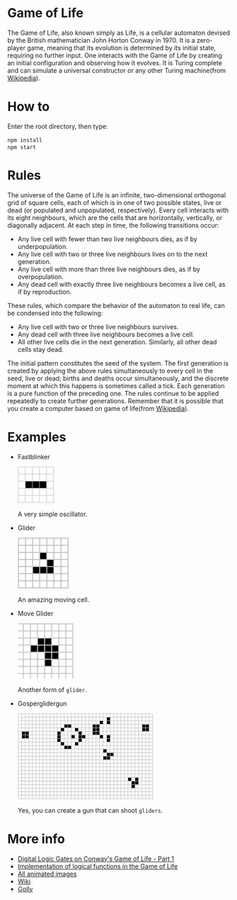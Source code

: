 # Game of Life
The Game of Life, also known simply as Life, is a cellular automaton devised by the British mathematician John Horton 
Conway in 1970. It is a zero-player game, meaning that its evolution is determined by its initial state, requiring no 
further input. One interacts with the Game of Life by creating an initial configuration and observing how it evolves. 
It is Turing complete and can simulate a universal constructor or any other Turing machine(from [Wikipedia](https://en.wikipedia.org/wiki/Conway%27s_Game_of_Life)).

# How to
Enter the root directory, then type:
```shell script
npm install
npm start
```

# Rules
The universe of the Game of Life is an infinite, two-dimensional orthogonal grid of square cells, each of which is in 
one of two possible states, live or dead (or populated and unpopulated, respectively). Every cell interacts with its
eight neighbours, which are the cells that are horizontally, vertically, or diagonally adjacent. At each step in time, 
the following transitions occur:

+ Any live cell with fewer than two live neighbours dies, as if by underpopulation.
+ Any live cell with two or three live neighbours lives on to the next generation.
+ Any live cell with more than three live neighbours dies, as if by overpopulation.
+ Any dead cell with exactly three live neighbours becomes a live cell, as if by reproduction.

These rules, which compare the behavior of the automaton to real life, can be condensed into the following:

+ Any live cell with two or three live neighbours survives.
+ Any dead cell with three live neighbours becomes a live cell.
+ All other live cells die in the next generation. Similarly, all other dead cells stay dead.

The initial pattern constitutes the seed of the system. The first generation is created by applying 
the above rules simultaneously to every cell in the seed, live or dead; births and deaths occur simultaneously, and the
discrete moment at which this happens is sometimes called a tick. 
Each generation is a pure function of the preceding one. The rules continue to be applied repeatedly to create further generations.
Remember that it is possible that you create a computer based on game of life(from [Wikipedia](https://en.wikipedia.org/wiki/Conway%27s_Game_of_Life)).

# Examples

+ Fastblinker
  
  ![Fastblinker](readme-images/Fastblinker.gif)

  A very simple oscillator.
  
+ Glider
   
  ![Glider](readme-images/Glider.gif)
  
  An amazing moving cell.
  
+ Move Glider
    
  ![Move Glider](readme-images/Move_glider.gif)
  
  Another form of `glider`.     

+ Gosperglidergun
  
  ![Gosperglidergun](readme-images/Gosperglidergun.gif)
  
  Yes, you can create a gun that can shoot `gliders`.

# More info
+ [Digital Logic Gates on Conway's Game of Life - Part 1](https://nicholas.carlini.com/writing/2020/digital-logic-game-of-life.html)
+ [Implementation of logical functions in the Game of Life](https://www.rennard.org/alife/CollisionBasedRennard.pdf)
+ [All animated images](https://conwaylife.com/wiki/Category:Animated_images)
+ [Wiki](https://conwaylife.com/wiki/Main_Page)
+ [Golly](http://golly.sourceforge.net/)